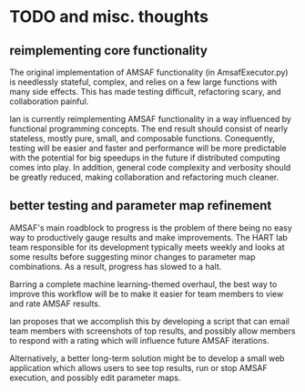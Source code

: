 # TODO and misc. thoughts

## reimplementing core functionality
The original implementation of AMSAF functionality (in AmsafExecutor.py)
is needlessly stateful, complex, and relies on a few large functions with
many side effects. This has made testing difficult, refactoring scary,
and collaboration painful.

Ian is currently reimplementing AMSAF functionality in a way influenced
by functional programming concepts. The end result should consist of
nearly stateless, mostly pure, small, and composable functions. Conequently,
testing will be easier and faster and performance will be more predictable
with the potential for big speedups in the future if distributed computing
comes into play. In addition, general code complexity and verbosity should
be greatly reduced, making collaboration and refactoring much cleaner.

## better testing and parameter map refinement
AMSAF's main roadblock to progress is the problem of there being no easy
way to productively gauge results and make improvements. The HART lab team
responsible for its development typically meets weekly and looks at some
results before suggesting  minor changes to parameter map combinations.
As a result, progress has slowed to a halt.

Barring a complete machine learning-themed overhaul, the best way to improve
this workflow will be to make it easier for team members to view and rate
AMSAF results. 

Ian proposes that we accomplish this by developing a script that can email
team members with screenshots of top results, and possibly allow members
to respond with a rating which will influence future AMSAF iterations.

Alternatively, a better long-term solution might be to develop a small web
application which allows users to see top results, run or stop AMSAF
execution, and possibly edit parameter maps.

